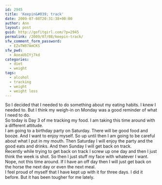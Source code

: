 ```yaml
---
id: 2945
title: 'Keepin&#039; track'
date: 2009-07-08T20:31:38+00:00
author: Ann
layout: post
guid: http://gofitgirl.com/?p=2945
permalink: /2009/07/08/keepin-track/
sfw_comment_form_password:
  - EZuTW87AmCKS
sfw_pwd:
  - AoeaUbIYj7kd
categories:
  - diet
  - weight
tags:
  - alcohol
  - tracking
  - weight
  - weight loss
---
```

So I decided that I needed to do something about my eating habits. I knew I needed to. But I think my weigh-in on Monday was a good reminder of what I need to do.  
So today is Day 3 of me tracking my food. I am taking this time around with a different attitude.  
I am going to a birthday party on Saturday. There will be good food and booze. And I want to enjoy myself. So up until then I am going to be careful about what I put in my mouth. Then Saturday I will enjoy the party and the good eats and drinks. And then Sunday I will get back on track.  
Recently while trying to get back on track I screw up one day and then I just think the week is shot. So then I just stuff my face with whatever I want. Nope, not this time around. If I have an off day then I will just get back on the horse the next day or even the next meal.  
I feel proud of myself that I have kept up with it for three days. I did it before. But it has been tougher for me lately.